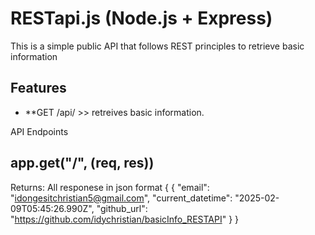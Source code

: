 # RESTapi.js (Node.js + Express)

This is a simple public API that follows REST principles to retrieve basic information

## Features
- **GET /api/ >> retreives  basic information.

API Endpoints
## app.get("/", (req, res))
Returns:
 All responese in json format
{
  {
  "email": "idongesitchristian5@gmail.com",
  "current_datetime": "2025-02-09T05:45:26.990Z",
  "github_url": "https://github.com/idychristian/basicInfo_RESTAPI"
}
}
